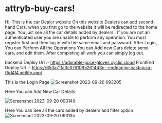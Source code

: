 # attryb-buy-cars!
Hi, This is the car Dealer website On this website Dealers can add second-hand Cars. when you first go to the website it will be redirected to the home page. You just see all the car details added by dealers . If you are not an authenticated user you are unable to perform any operation. You must register first and then log in with the same email and password. After Login, You can Perform All the Operations You can Add new Cars delete some cars, and edit them. After completing all work you can simply log out.   


backend Deploy Url :- https://adorable-puce-gloves.cyclic.cloud
FrontEnd Deploy Url :- https://650a71fa3c0761095261443e--endearing-basbousa-f5d4f4.netlify.app/

This is the Login Page
![Screenshot 2023-09-20 093205](https://github.com/jitendra4545/attryb-buy-cars/assets/107980469/e7948138-7cb8-4685-85bc-06c69e7c68e1)

Here You can Add New Car Details

![Screenshot 2023-09-20 093140](https://github.com/jitendra4545/attryb-buy-cars/assets/107980469/f613f61e-1b15-4d8a-86c7-88c5be0f03b1)


Here You can See all the cars added by dealers and filter option
![Screenshot 2023-09-20 093135](https://github.com/jitendra4545/attryb-buy-cars/assets/107980469/986fc9a4-f7ed-4e44-83dd-9636d623f1ba)
